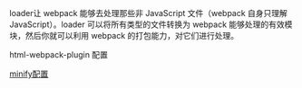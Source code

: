 loader让 webpack 能够去处理那些非 JavaScript 文件（webpack 自身只理解 JavaScript）。loader 可以将所有类型的文件转换为 webpack 能够处理的有效模块，然后你就可以利用 webpack 的打包能力，对它们进行处理。


html-webpack-plugin 配置

<a href="https://github.com/DanielRuf/html-minifier-terser">minify配置</a>